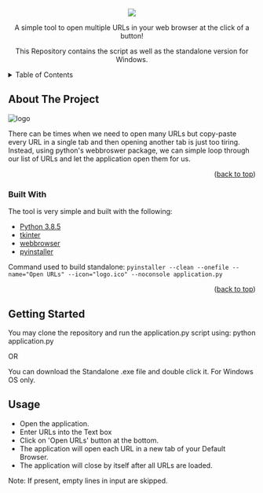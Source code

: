 <div id="top"></div>
<!--
*** Thanks for checking out the Best-README-Template. If you have a suggestion
*** that would make this better, please fork the repo and create a pull request
*** or simply open an issue with the tag "enhancement".
*** Don't forget to give the project a star!
*** Thanks again! Now go create something AMAZING! :D
-->


<!-- PROJECT LOGO -->
<br />
<div align="center">
    <img src="https://user-images.githubusercontent.com/32167236/137460481-3b7fb839-a59f-4c38-b24b-99088982a42d.png">
  <p align="center">
     A simple tool to open multiple URLs in your web browser at the click of a button!
  </p>
  <p align="center">
    This Repository contains the script as well as the standalone version for Windows.
  </p>
</div>

<details>
  <summary>Table of Contents</summary>
  <ol>
    <li>
      <a href="#about-the-project">About The Project</a>
      <ul>
        <li><a href="#built-with">Built With</a></li>
      </ul>
    </li>
    <li>
      <a href="#getting-started">Getting Started</a>
    </li>
      <li>
      <a href="#usage">Usage</a>
    </li>
  </ol>
</details>

## About The Project

![logo](https://user-images.githubusercontent.com/32167236/137458368-473ce346-d295-4476-9eeb-2a51ab7cd3a9.png)

There can be times when we need to open many URLs but copy-paste every URL in a single tab and then opening another tab is just too tiring.
Instead, using python's webbroswer package, we can simple loop through our list of URLs and let the application open them for us.

<p align="right">(<a href="#top">back to top</a>)</p>

### Built With

The tool is very simple and built with the following:

* [Python 3.8.5](https://www.python.org/)
* [tkinter](https://docs.python.org/3/library/tkinter.html)
* [webbrowser](https://docs.python.org/3/library/webbrowser.html)
* [pyinstaller](https://pyinstaller.readthedocs.io/en/stable/index.html)

Command used to build standalone:
```pyinstaller --clean --onefile --name="Open URLs" --icon="logo.ico" --noconsole application.py ```

<p align="right">(<a href="#top">back to top</a>)</p>

## Getting Started

You may clone the repository and run the application.py script using:
python application.py

OR

You can download the Standalone .exe file and double click it. For Windows OS only.

## Usage

* Open the application.
* Enter URLs into the Text box
* Click on 'Open URLs' button at the bottom.
* The application will open each URL in a new tab of your Default Browser.
* The application will close by itself after all URLs are loaded.

Note: If present, empty lines in input are skipped.
